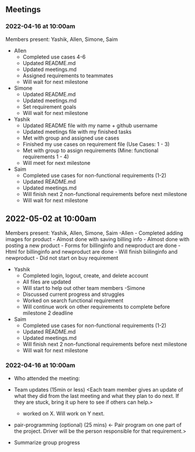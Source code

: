 ## Meetings

### 2022-04-16 at 10:00am
Members present: Yashik, Allen, Simone, Saim
- Allen
   - Completed use cases 4-6
   - Updated README.md
   - Updated meetings.md
   - Assigned requirements to teammates
   - Will wait for next milestone
- Simone
  - Updated README.md
  - Updated meetings.md
  - Set requirement goals
  - Will wait for next milestone
- Yashik
  - Updated README file with my name + github username
  - Updated meetings file with my finished tasks
  - Met with group and assigned use cases
  - Finished my use cases on requirement file (Use Cases: 1 - 3)
  - Met with group to assign requirements (Mine: functional requirements 1 - 4)
  - Will meet for next milestone
 - Saim
   - Completed use cases for non-functional requirements (1-2)
   - Updated README.md
   - Updated meetings.md
   - Will finish next 2 non-functional requirements before next milestone
   - Will wait for next milestone

## 2022-05-02 at 10:00am
Members present: Yashik, Allen, Simone, Saim
-Allen
    - Completed adding images for product
    - Almost done with saving billing info
    - Almost done with posting a new product
    - Forms for billinginfo and newproduct are done
    - Html for billinginfo and newproduct are done
    - Will finish biilinginfo and newproduct
    - Did not start on buy requirement
- Yashik
    - Completed login, logout, create, and delete account
    - All files are updated
    - Will start to help out other team members
-Simone
    - Discussed current progress and struggles
    - Worked on search functional requirement
    - Will continue work on other requirements to complete before milestone 2 deadline
- Saim
   - Completed use cases for non-functional requirements (1-2)
   - Updated README.md
   - Updated meetings.md
   - Will finish next 2 non-functional requirements before next milestone
   - Will wait for next milestone

### 2022-04-16 at 10:00am
- Who attended the meeting:
- Team updates (15min or less)
  <Each team member gives an update of what they did from the last meeting and what they plan to do next. If they are stuck, bring it up here to see if others can help.>
  - <name> worked on X. Will work on Y next. 

- pair-programming (optional) (25 mins)
  <- Pair program on one part of the project. Driver will be the person responsible for that requirement.>

- Summarize group progress
